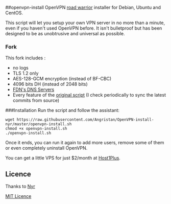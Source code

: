 ##openvpn-install
OpenVPN [road warrior](http://en.wikipedia.org/wiki/Road_warrior_%28computing%29) installer for Debian, Ubuntu and CentOS.

This script will let you setup your own VPN server in no more than a minute, even if you haven't used OpenVPN before. It isn't bulletproof but has been designed to be as unobtrusive and universal as possible.

### Fork
This fork includes :
- no logs
- TLS 1.2 only
- AES-128-GCM encryption (instead of BF-CBC)
- 4096 bits DH (instead of 2048 bits)
- [FDN's DNS Servers](http://www.fdn.fr/actions/dns/)
- Every feature of the [original script](https://github.com/Nyr/openvpn-install) (I check periodically to sync the latest commits from source)

###Installation
Run the script and follow the assistant:

```
wget https://raw.githubusercontent.com/Angristan/OpenVPN-install-nyr/master/openvpn-install.sh
chmod +x openvpn-install.sh
./openvpn-install.sh
```

Once it ends, you can run it again to add more users, remove some of them or even completely uninstall OpenVPN.

You can get a little VPS for just $2/month at [Host1Plus](https://affiliates.host1plus.com/ref/angristan.html).

## Licence

Thanks to [Nyr](https://github.com/Nyr/openvpn-install)

[MIT Licence](https://raw.githubusercontent.com/Angristan/openvpn-install-nyr/master/LICENSE)

